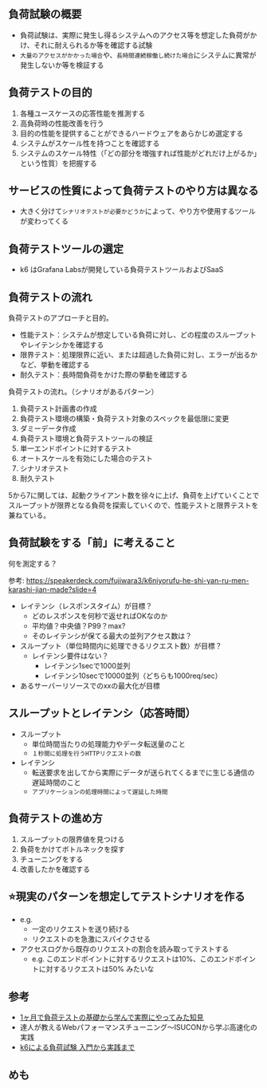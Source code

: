 ## 負荷試験の概要

- 負荷試験は、実際に発生し得るシステムへのアクセス等を想定した負荷がかけ、それに耐えられるか等を確認する試験
- `大量のアクセスがかかった場合`や、`長時間連続稼働し続けた場合`にシステムに異常が発生しないか等を検証する

## 負荷テストの目的

1. 各種ユースケースの応答性能を推測する
2. 高負荷時の性能改善を行う
3. 目的の性能を提供することができるハードウェアをあらかじめ選定する
4. システムがスケール性を持つことを確認する
5. システムのスケール特性（「どの部分を増強すれば性能がどれだけ上がるか」という性質）を把握する

## サービスの性質によって負荷テストのやり方は異なる

- 大きく分けて`シナリオテストが必要かどうか`によって、やり方や使用するツールが変わってくる

## 負荷テストツールの選定

- k6 はGrafana Labsが開発している負荷テストツールおよびSaaS

## 負荷テストの流れ

負荷テストのアプローチと目的。

- 性能テスト：システムが想定している負荷に対し、どの程度のスループットやレイテンシかを確認する
- 限界テスト：処理限界に近い、または超過した負荷に対し、エラーが出るかなど、挙動を確認する
- 耐久テスト：長時間負荷をかけた際の挙動を確認する

負荷テストの流れ。（シナリオがあるパターン）

1. 負荷テスト計画書の作成
2. 負荷テスト環境の構築・負荷テスト対象のスペックを最低限に変更
3. ダミーデータ作成
4. 負荷テスト環境と負荷テストツールの検証
5. 単一エンドポイントに対するテスト
6. オートスケールを有効にした場合のテスト
7. シナリオテスト
8. 耐久テスト

5から7に関しては、起動クライアント数を徐々に上げ、負荷を上げていくことでスループットが限界となる負荷を探索していくので、性能テストと限界テストを兼ねている。

## 負荷試験をする「前」に考えること

何を測定する？

参考: https://speakerdeck.com/fujiwara3/k6niyorufu-he-shi-yan-ru-men-karashi-jian-made?slide=4

- レイテンシ（レスポンスタイム）が目標？
  - どのレスポンスを何秒で返せればOKなのか
  - 平均値？中央値？P99？max?
  - そのレイテンシが保てる最大の並列アクセス数は？
- スループット（単位時間内に処理できるリクエスト数）が目標？
  - レイテンシ要件はない？
    - レイテンシ1secで1000並列
    - レイテンシ10secで10000並列（どちらも1000req/sec）
- あるサーバーリソースでのxxの最大化が目標

## スループットとレイテンシ（応答時間）

- スループット
  - 単位時間当たりの処理能力やデータ転送量のこと
  - `１秒間に処理を行うHTTPリクエストの数`
- レイテンシ
  - 転送要求を出してから実際にデータが送られてくるまでに生じる通信の遅延時間のこと
  - `アプリケーションの処理時間によって遅延した時間`

## 負荷テストの進め方

1. スループットの限界値を見つける
2. 負荷をかけてボトルネックを探す
3. チューニングをする
4. 改善したかを確認する

## ⭐️現実のパターンを想定してテストシナリオを作る

- e.g. 
  - 一定のリクエストを送り続ける
  - リクエストのを急激にスパイクさせる
- アクセスログから既存のリクエストの割合を読み取ってテストする
  - e.g. このエンドポイントに対するリクエストは10%、このエンドポイントに対するリクエストは50% みたいな

## 参考

- [1ヶ月で負荷テストの基礎から学んで実際にやってみた知見](https://engineering.dena.com/blog/2021/10/healthcare-load-testing/)
- 達人が教えるWebパフォーマンスチューニング〜ISUCONから学ぶ高速化の実践
- [k6による負荷試験 入門から実践まで](https://speakerdeck.com/fujiwara3/k6niyorufu-he-shi-yan-ru-men-karashi-jian-made)

## めも
